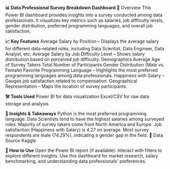 **📊 Data Professional Survey Breakdown Dashboard**
📌 Overview
This Power BI dashboard provides insights into a survey conducted among data professionals. It visualizes key metrics such as salaries, job difficulty levels, gender distribution,
preferred programming languages, and overall job satisfaction.

**📈 Key Features**
Average Salary by Position – Displays the average salary for different data-related roles, including Data Scientist, Data Engineer, Data Analyst, etc.
Average Salary by Job Difficulty Level – Shows salary distribution based on perceived job difficulty.
Demographics
Average Age of Survey Takers
Total Number of Participants
Gender Distribution (Male vs. Female)
Favorite Programming Language – Highlights the most preferred programming languages among data professionals.
Happiness with Salary – Gauges job satisfaction related to compensation.
Geographical Representation – Maps the location of survey participants.

**🛠 Tools Used**
Power BI for data visualization
Excel/CSV for raw data storage and analysis

**📌 Insights & Takeaways**
Python is the most preferred programming language.
Data Scientists tend to have the highest salaries among surveyed roles.
Majority of survey takers come from North America and Europe.
Job satisfaction (Happiness with Salary) is 4.27 on average.
Most survey respondents are male (74.29%), indicating a gender gap in the field.
📂 Data Source
Kaggle

**📌 How to Use**
Open the Power BI report (if available).
Interact with filters to explore different insights.
Use this dashboard for market research, salary benchmarking, and understanding data professionals' preferences.
